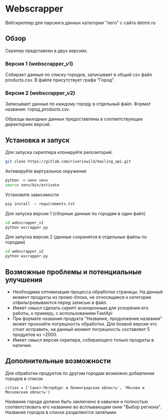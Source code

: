 
# Webscrapper 

Вебскреппер для парсинга данных категории "лего" с сайта detmir.ru



## Обзор

Скрепер представлен в двух версиях.
### Версия 1 (webscrapper_v1)
Собирает данные по списку городов, записывает в общий csv файл products.csv. В файле присутствует графа "Город".

### Версия 2 (webscrapper_v2)
Записывает данные по каждому городу в отдельный файл. Формат названия: город_products.csv.


Образцы выходных данных предоставлены в соответствующих директориях версий.


## Установка и запуск

Для запуска скреппера клонируйте репозиторий:

```bash
git clone https://gitlab.com/riveriswild/mailing_api.git
```

Активируйте виртуальное окружение
```bash
python -m venv venv  
source venv/bin/activate
```
Установите зависимости
```bash
pip install -r requirements.txt
```

Для запуска версии 1 (сборные данные по городам в один файл)

```bash
cd webscrapper_v1
python wscrapper.py

```
Для запуска версии 2 (данные сохранятся в отдельные файлы по городам)

```bash
cd webscrapper_v2
python wscrapper.py

```

## Возможные проблемы и потенциальные улучшения

- Необходима оптимизация процесса обработки страницы. На данный момент продукты из промо-блока, не относящиеся к категории отфильтровываются перед записью в файл.
- Имеет смысл сделать скрипт асинхронным для ускорения его работы, к примеру, с использованием FastApi
- При формате названия продукта "Название, продолжение названия" может произойти погрешность обработки. Для боевой версии это стоит исправить, на данный момент погрешность составляет 5 продуктов из ~2000.
- Имеет смысл версия скрепера, собирающего только продукты в наличии. 



## Дополнительные возможности

Для обработки продуктов по другим городам возможно добавление городов в список 

```
cities = ['Санкт-Петербург и Ленинградская область', 'Москва и Московская область']
```

Название города должно быть заключено в кавычки и полностью соответствовать его названию во всплывающем окне "Выбор региона". Названия городов в списке разделяются запятыми.
